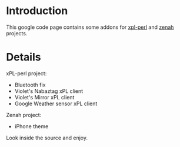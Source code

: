 # Introduction #
This google code page contains some addons for [xpl-perl](http://www.xpl-perl.org.uk/) and [zenah](http://www.zenah.org.uk/) projects.

# Details #

xPL-perl project:
  * Bluetooth fix
  * Violet's Nabaztag xPL client
  * Violet's Mirror xPL client
  * Google Weather sensor xPL client

Zenah project:
  * iPhone theme

Look inside the source and enjoy.